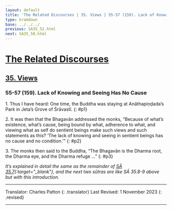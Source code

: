 ```yaml
---
layout: default
title: 'The Related Discourses | 35. Views | 55-57 (159). Lack of Knowing and Seeing Has No Cause'
type: kramdown
base: ../../../
previous: SA35_52.html
next: SA35_58.html
---
```


# [The Related Discourses](../index.html)
## [35. Views](index.html)
### 55-57 (159). Lack of Knowing and Seeing Has No Cause

1\. Thus I have heard: One time, the Buddha was staying at Anāthapiṇḍada’s Park in Jeta’s Grove of Śrāvastī.
{: #p1}

2\. It was then that the Bhagavān addressed the monks, “Because of what’s existence, what’s cause, being bound by what, adherence to what, and viewing what as self do sentient beings make such views and such statements as this? ‘The lack of knowing and seeing in sentient beings has no cause and no condition.’”
{: #p2}

3\. The monks then said to the Buddha, “The Bhagavān is the Dharma root, the Dharma eye, and the Dharma refuge …”
{: #p3}

<em>It’s explained in detail the same as the remainder of [SĀ 35.7](SA35_7.html){:target="_blank"}, and the next two sūtras are like SĀ 35.8-9 above but with this introduction.</em>

---

Translator: Charles Patton
{: .translator}
Last Revised: 1 November 2023
{: .revised}

---
